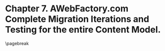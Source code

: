 # Chapter 7. AWebFactory.com Complete Migration Iterations and Testing for the entire Content Model.

\pagebreak
